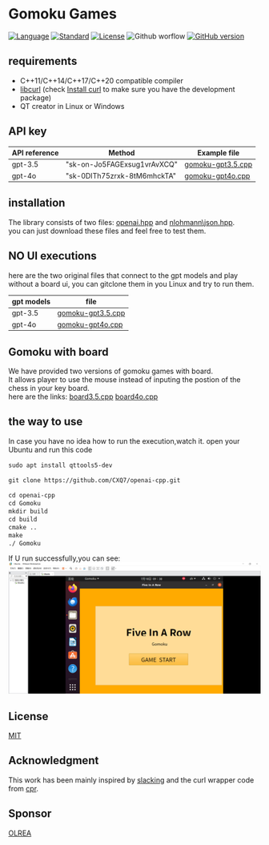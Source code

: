 # Gomoku Games
[![Language](https://img.shields.io/badge/language-C++-blue.svg)](https://isocpp.org/)  [![Standard](https://img.shields.io/badge/c%2B%2B-11-blue.svg)](https://en.wikipedia.org/wiki/C%2B%2B#Standardization) [![License](https://img.shields.io/github/license/mashape/apistatus.svg)](https://opensource.org/licenses/MIT) ![Github worflow](https://github.com/olrea/openai-cpp/actions/workflows/cmake.yml/badge.svg)
 [![GitHub version](https://badge.fury.io/gh/olrea%2Fopenai-cpp.svg)](https://github.com/olrea/openai-cpp/releases) 

## requirements
+ C++11/C++14/C++17/C++20 compatible compiler
+ [libcurl](https://curl.se/libcurl/) (check [Install curl](https://everything.curl.dev/get) to make sure you have the development package)
+ QT creator in Linux or Windows

## API key
| API reference | Method | Example file |
| --- | --- | --- |
| gpt-3.5 |"sk-on-Jo5FAGExsug1vrAvXCQ"|[gomoku-gpt3.5.cpp](gomoku/gomoku-gpt3.5.cpp) |
| gpt-4o |"sk-0DITh75zrxk-8tM6mhckTA"|[gomoku-gpt4o.cpp](gomoku/gomoku-gpt4o.cpp) |

## installation

The library consists of two files: [openai.hpp](https://github.com/CXQ7/openai-cpp/blob/main/examples/openai.hpp) and [nlohmann\json.hpp](https://github.com/CXQ7/openai-cpp/blob/main/examples/nlohmann/json.hpp).</br>
you can just download these files and feel free to test them.

## NO UI executions
here are the two original files that connect to the gpt models and play without a board ui, you can gitclone them in you Linux and try to run them.

| gpt models |   file |
| --- | --- | 
| gpt-3.5 |[gomoku-gpt3.5.cpp](gomoku/gomoku-gpt3.5.cpp) |
| gpt-4o |[gomoku-gpt4o.cpp](gomoku/gomoku-gpt4o.cpp) |

## Gomoku with board
We have provided two versions of gomoku games with board.</br>
It allows player to use the mouse instead of inputing the postion of the chess in your key board.<br>
here are the links: [board3.5.cpp](https://github.com/CXQ7/openai-cpp/blob/main/Gomoku/Board35.cpp) [board4o.cpp](https://github.com/CXQ7/openai-cpp/blob/main/Gomoku/Board4o.cpp)

## the way to use
In case you have no idea how to run the execution,watch it.
open your Ubuntu and run this code
```
sudo apt install qttools5-dev
```
```
git clone https://github.com/CXQ7/openai-cpp.git
```
```
cd openai-cpp
cd Gomoku
mkdir build
cd build
cmake ..
make
./ Gomoku
```

If U run successfully,you can see:<br>
![image](doc/Ubuntu%20%20-%20VMware%20Workstation%202024_7_18%209_38_01.png)


## License

[MIT](LICENSE.md)


## Acknowledgment

This work has been mainly inspired by [slacking](https://github.com/coin-au-carre/slacking) and the curl wrapper code from [cpr](https://github.com/libcpr/cpr).

## Sponsor

[OLREA](https://www.olrea.fr/)
